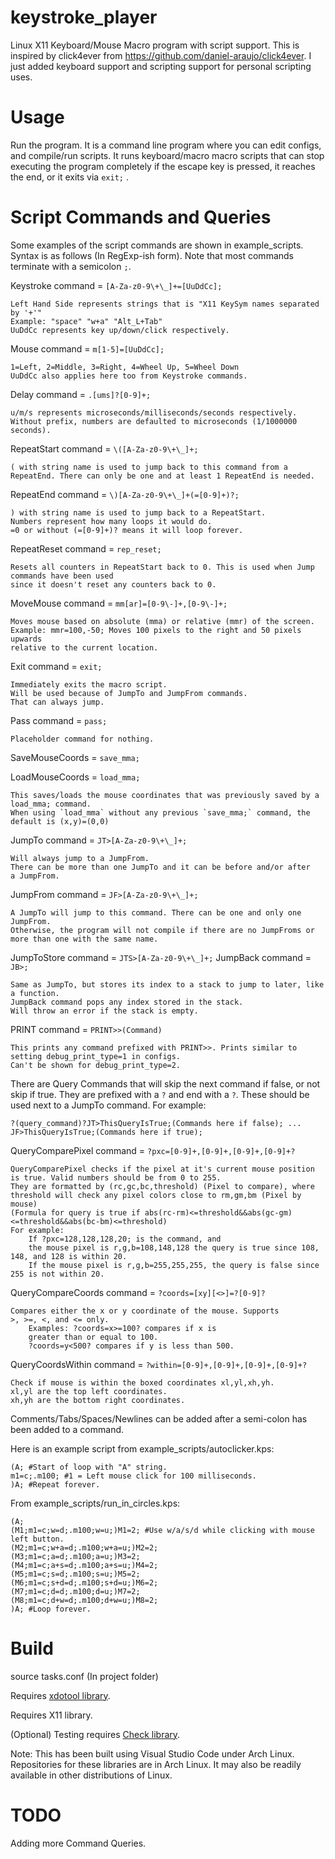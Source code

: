 # keystroke_player
Linux X11 Keyboard/Mouse Macro program with script support. This is inspired by click4ever from https://github.com/daniel-araujo/click4ever. I just added keyboard support and scripting support for personal scripting uses.
# Usage
Run the program. It is a command line program where you can edit configs, and compile/run scripts.
It runs keyboard/macro macro scripts that can stop executing the program completely if the escape key is pressed, it reaches the end, or it exits via `exit;`
.
# Script Commands and Queries
Some examples of the script commands are shown in example_scripts.
Syntax is as follows (In RegExp-ish form). Note that most commands terminate with a semicolon `;`.

Keystroke command = `[A-Za-z0-9\+\_]+=[UuDdCc];`
    
    Left Hand Side represents strings that is "X11 KeySym names separated by '+'"
    Example: "space" "w+a" "Alt_L+Tab"
    UuDdCc represents key up/down/click respectively.

Mouse command = `m[1-5]=[UuDdCc];`

    1=Left, 2=Middle, 3=Right, 4=Wheel Up, 5=Wheel Down
    UuDdCc also applies here too from Keystroke commands.

Delay command = `.[ums]?[0-9]+;`

    u/m/s represents microseconds/milliseconds/seconds respectively. 
    Without prefix, numbers are defaulted to microseconds (1/1000000 seconds).

RepeatStart command = `\([A-Za-z0-9\+\_]+;`

    ( with string name is used to jump back to this command from a RepeatEnd. There can only be one and at least 1 RepeatEnd is needed.

RepeatEnd command = `\)[A-Za-z0-9\+\_]+(=[0-9]+)?;`

    ) with string name is used to jump back to a RepeatStart.
    Numbers represent how many loops it would do.
    =0 or without (=[0-9]+)? means it will loop forever.

RepeatReset command = `rep_reset;`

    Resets all counters in RepeatStart back to 0. This is used when Jump commands have been used
    since it doesn't reset any counters back to 0.

MoveMouse command = `mm[ar]=[0-9\-]+,[0-9\-]+;`

    Moves mouse based on absolute (mma) or relative (mmr) of the screen.
    Example: mmr=100,-50; Moves 100 pixels to the right and 50 pixels upwards
    relative to the current location.

Exit command = `exit;`

    Immediately exits the macro script.
    Will be used because of JumpTo and JumpFrom commands.
    That can always jump.

Pass command = `pass;`

    Placeholder command for nothing.

SaveMouseCoords = `save_mma;`

LoadMouseCoords = `load_mma;`

    This saves/loads the mouse coordinates that was previously saved by a load_mma; command.
    When using `load_mma` without any previous `save_mma;` command, the default is (x,y)=(0,0)

JumpTo command = `JT>[A-Za-z0-9\+\_]+;`

    Will always jump to a JumpFrom.
    There can be more than one JumpTo and it can be before and/or after
    a JumpFrom.

JumpFrom command = `JF>[A-Za-z0-9\+\_]+;`

    A JumpTo will jump to this command. There can be one and only one JumpFrom.
    Otherwise, the program will not compile if there are no JumpFroms or more than one with the same name.

JumpToStore command = `JTS>[A-Za-z0-9\+\_]+;`
JumpBack command = `JB>;`

    Same as JumpTo, but stores its index to a stack to jump to later, like a function.
    JumpBack command pops any index stored in the stack.
    Will throw an error if the stack is empty.

PRINT command = `PRINT>>(Command)`

    This prints any command prefixed with PRINT>>. Prints similar to setting debug_print_type=1 in configs.
    Can't be shown for debug_print_type=2.

There are Query Commands that will skip the next command if false, or not skip if true. They are prefixed with a `?` and end with a `?`. These should be used next to a JumpTo command. For example:

`?(query_command)?JT>ThisQueryIsTrue;(Commands here if false); ... JF>ThisQueryIsTrue;(Commands here if true);`

QueryComparePixel command = `?pxc=[0-9]+,[0-9]+,[0-9]+,[0-9]+?`

    QueryComparePixel checks if the pixel at it's current mouse position is true. Valid numbers should be from 0 to 255.
    They are formatted by (rc,gc,bc,threshold) (Pixel to compare), where threshold will check any pixel colors close to rm,gm,bm (Pixel by mouse)
    (Formula for query is true if abs(rc-rm)<=threshold&&abs(gc-gm)<=threshold&&abs(bc-bm)<=threshold)
    For example:
        If ?pxc=128,128,128,20; is the command, and
        the mouse pixel is r,g,b=108,148,128 the query is true since 108, 148, and 128 is within 20.
        If the mouse pixel is r,g,b=255,255,255, the query is false since 255 is not within 20.

QueryCompareCoords command = `?coords=[xy][<>]=?[0-9]?`

    Compares either the x or y coordinate of the mouse. Supports
    >, >=, <, and <= only.
        Examples: ?coords=x>=100? compares if x is
        greater than or equal to 100.
        ?coords=y<500? compares if y is less than 500.

QueryCoordsWithin command = `?within=[0-9]+,[0-9]+,[0-9]+,[0-9]+?`

    Check if mouse is within the boxed coordinates xl,yl,xh,yh.
    xl,yl are the top left coordinates.
    xh,yh are the bottom right coordinates.

Comments/Tabs/Spaces/Newlines can be added after a semi-colon has been added to a command.

Here is an example script from example_scripts/autoclicker.kps:

    (A; #Start of loop with "A" string.
    m1=c;.m100; #1 = Left mouse click for 100 milliseconds.
    )A; #Repeat forever.
From example_scripts/run_in_circles.kps:

    (A;
    (M1;m1=c;w=d;.m100;w=u;)M1=2; #Use w/a/s/d while clicking with mouse left button.
    (M2;m1=c;w+a=d;.m100;w+a=u;)M2=2;
    (M3;m1=c;a=d;.m100;a=u;)M3=2;
    (M4;m1=c;a+s=d;.m100;a+s=u;)M4=2;
    (M5;m1=c;s=d;.m100;s=u;)M5=2;
    (M6;m1=c;s+d=d;.m100;s+d=u;)M6=2;
    (M7;m1=c;d=d;.m100;d=u;)M7=2;
    (M8;m1=c;d+w=d;.m100;d+w=u;)M8=2;
    )A; #Loop forever.

# Build
source tasks.conf (In project folder)

Requires [xdotool library](https://github.com/jordansissel/xdotool).

Requires X11 library.

(Optional) Testing requires [Check library](https://github.com/libcheck/check).

Note: This has been built using Visual Studio Code under Arch Linux. Repositories for these libraries are in Arch Linux. It may also be readily available in other distributions of Linux.

# TODO
Adding more Command Queries.
